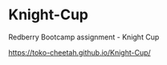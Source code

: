 # Knight-Cup

Redberry Bootcamp assignment - Knight Cup

https://toko-cheetah.github.io/Knight-Cup/
